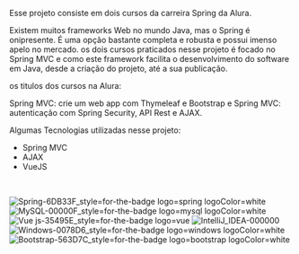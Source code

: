 Esse projeto consiste em dois cursos da carreira Spring da Alura.

Existem muitos frameworks Web no mundo Java, mas o Spring é onipresente. É uma opção bastante completa e robusta e possui imenso apelo no mercado. os dois cursos praticados nesse projeto é focado no Spring MVC e como este framework facilita o desenvolvimento do software em Java, desde a criação do projeto, até a sua publicação. 

os titulos dos cursos  na Alura:

Spring MVC: crie um web app com Thymeleaf e Bootstrap e Spring MVC: autenticação com Spring Security, API Rest e AJAX.

Algumas Tecnologias utilizadas nesse projeto:
  - Spring MVC
  - AJAX
  - VueJS
 <br/>
 
![Spring-6DB33F_style=for-the-badge logo=spring logoColor=white](https://user-images.githubusercontent.com/17580966/176014372-54bd8237-9cba-43b1-9507-e2546c6da820.png)
![MySQL-00000F_style=for-the-badge logo=mysql logoColor=white](https://user-images.githubusercontent.com/17580966/176014391-4a58be87-b8fd-42f7-a149-1df70beee9c4.png)
![Vue js-35495E_style=for-the-badge logo=vue](https://user-images.githubusercontent.com/17580966/176014409-c0cc36eb-2a32-4c4a-adb3-ae2aeed3b518.png)
![IntelliJ_IDEA-000000](https://user-images.githubusercontent.com/17580966/176014482-54633dc5-694f-46d4-b33c-9274687a4e8f.png)
![Windows-0078D6_style=for-the-badge logo=windows logoColor=white](https://user-images.githubusercontent.com/17580966/176014515-4b3f598c-bc69-4798-b781-4587625c97f8.png)
![Bootstrap-563D7C_style=for-the-badge logo=bootstrap logoColor=white](https://user-images.githubusercontent.com/17580966/176014669-2100d6d8-c84c-444f-812c-53477db74b97.png)
